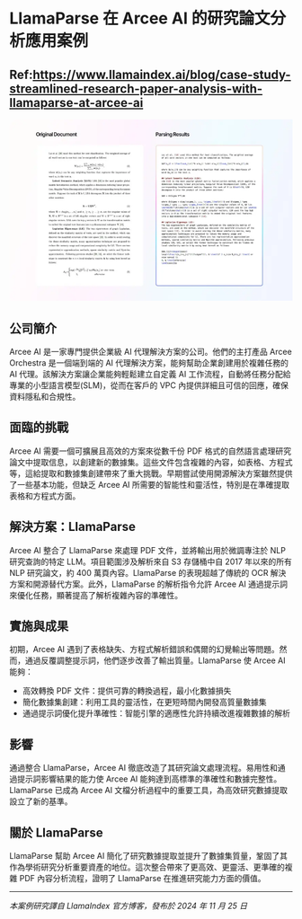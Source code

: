 # LlamaParse 在 Arcee AI 的研究論文分析應用案例

## Ref:https://www.llamaindex.ai/blog/case-study-streamlined-research-paper-analysis-with-llamaparse-at-arcee-ai
![System Architecture](Architecture.png)

## 公司簡介
Arcee AI 是一家專門提供企業級 AI 代理解決方案的公司。他們的主打產品 Arcee Orchestra 是一個端到端的 AI 代理解決方案，能夠幫助企業創建用於複雜任務的 AI 代理。該解決方案讓企業能夠輕鬆建立自定義 AI 工作流程，自動將任務分配給專業的小型語言模型(SLM)，從而在客戶的 VPC 內提供詳細且可信的回應，確保資料隱私和合規性。

## 面臨的挑戰
Arcee AI 需要一個可擴展且高效的方案來從數千份 PDF 格式的自然語言處理研究論文中提取信息，以創建新的數據集。這些文件包含複雜的內容，如表格、方程式等，這給提取和數據集創建帶來了重大挑戰。早期嘗試使用開源解決方案雖然提供了一些基本功能，但缺乏 Arcee AI 所需要的智能性和靈活性，特別是在準確提取表格和方程式方面。

## 解決方案：LlamaParse
Arcee AI 整合了 LlamaParse 來處理 PDF 文件，並將輸出用於微調專注於 NLP 研究查詢的特定 LLM。項目範圍涉及解析來自 S3 存儲桶中自 2017 年以來的所有 NLP 研究論文，約 400 萬頁內容。LlamaParse 的表現超越了傳統的 OCR 解決方案和開源替代方案。此外，LlamaParse 的解析指令允許 Arcee AI 通過提示詞來優化任務，顯著提高了解析複雜內容的準確性。

## 實施與成果
初期，Arcee AI 遇到了表格缺失、方程式解析錯誤和偶爾的幻覺輸出等問題。然而，通過反覆調整提示詞，他們逐步改善了輸出質量。LlamaParse 使 Arcee AI 能夠：

- 高效轉換 PDF 文件：提供可靠的轉換過程，最小化數據損失
- 簡化數據集創建：利用工具的靈活性，在更短時間內開發高質量數據集
- 通過提示詞優化提升準確性：智能引擎的適應性允許持續改進複雜數據的解析

## 影響
通過整合 LlamaParse，Arcee AI 徹底改造了其研究論文處理流程。易用性和通過提示詞影響結果的能力使 Arcee AI 能夠達到高標準的準確性和數據完整性。LlamaParse 已成為 Arcee AI 文檔分析過程中的重要工具，為高效研究數據提取設立了新的基準。

## 關於 LlamaParse
LlamaParse 幫助 Arcee AI 簡化了研究數據提取並提升了數據集質量，鞏固了其作為學術研究分析重要資產的地位。這次整合帶來了更高效、更靈活、更準確的複雜 PDF 內容分析流程，證明了 LlamaParse 在推進研究能力方面的價值。

---
*本案例研究譯自 LlamaIndex 官方博客，發布於 2024 年 11 月 25 日*